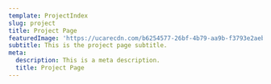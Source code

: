 ```yaml
---
template: ProjectIndex
slug: project
title: Project Page
featuredImage: 'https://ucarecdn.com/b6254577-26bf-4b79-aa9b-f3793e2aebdc/'
subtitle: This is the project page subtitle.
meta:
  description: This is a meta description.
  title: Project Page
---
```


